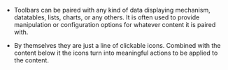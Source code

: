 - Toolbars can be paired with any kind of data displaying mechanism, datatables, lists, charts, or any others. It is often used to provide manipulation or configuration options for whatever content it is paired with.

- By themselves they are just a line of clickable icons. Combined with the content below it the icons turn into meaningful actions to be applied to the content.
